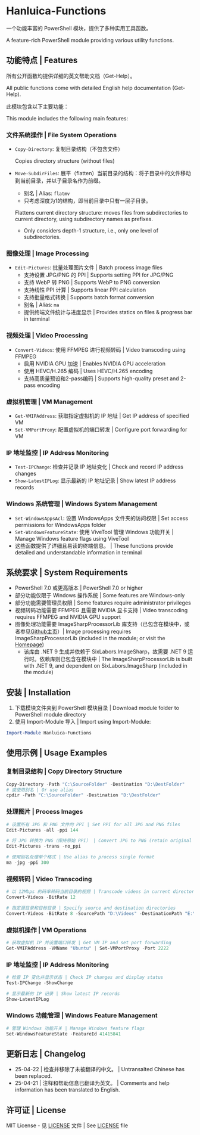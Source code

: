 # Hanluica-Functions

一个功能丰富的 PowerShell 模块，提供了多种实用工具函数。

A feature-rich PowerShell module providing various utility functions.

## 功能特点 | Features

所有公开函数均提供详细的英文帮助文档（Get-Help）。

All public functions come with detailed English help documentation (Get-Help).

此模块包含以下主要功能：

This module includes the following main features:

### 文件系统操作 | File System Operations
- `Copy-Directory`: 复制目录结构（不包含文件）
  
  Copies directory structure (without files)

- `Move-SubdirFiles`: 展平（flatten）当前目录的结构：将子目录中的文件移动到当前目录，并以子目录名作为前缀。
  - 别名 | Alias: `flatmv`
  - 只考虑深度为1的结构，即当前目录中只有一层子目录。
  
  Flattens current directory structure: moves files from subdirectories to current directory, using subdirectory names as prefixes.
  - Only considers depth-1 structure, i.e., only one level of subdirectories.

### 图像处理 | Image Processing
- `Edit-Pictures`: 批量处理图片文件 | Batch process image files
  - 支持设置 JPG/PNG 的 PPI | Supports setting PPI for JPG/PNG
  - 支持 WebP 转 PNG | Supports WebP to PNG conversion
  - 支持线性 PPI 计算 | Supports linear PPI calculation
  - 支持批量格式转换 | Supports batch format conversion
  - 别名 | Alias: `ma`
  - 提供终端文件统计与进度显示 | Provides statics on files & progress bar in terminal

### 视频处理 | Video Processing
- `Convert-Videos`: 使用 FFMPEG 进行视频转码 | Video transcoding using FFMPEG
  - 启用 NVIDIA GPU 加速 | Enables NVIDIA GPU acceleration
  - 使用 HEVC/H.265 编码 | Uses HEVC/H.265 encoding
  - 支持高质量预设和2-pass编码 | Supports high-quality preset and 2-pass encoding

### 虚拟机管理 | VM Management
- `Get-VMIPAddress`: 获取指定虚拟机的 IP 地址 | Get IP address of specified VM
- `Set-VMPortProxy`: 配置虚拟机的端口转发 | Configure port forwarding for VM

### IP 地址监控 | IP Address Monitoring
- `Test-IPChange`: 检查并记录 IP 地址变化 | Check and record IP address changes
- `Show-LatestIPLog`: 显示最新的 IP 地址记录 | Show latest IP address records

### Windows 系统管理 | Windows System Management
- `Set-WindowsAppsAcl`: 设置 WindowsApps 文件夹的访问权限 | Set access permissions for WindowsApps folder
- `Set-WindowsFeatureState`: 使用 ViveTool 管理 Windows 功能开关 | Manage Windows feature flags using ViveTool
- 这些函数提供了详细且易读的终端信息。 | These functions provide detailed and understandable information in terminal

## 系统要求 | System Requirements

- PowerShell 7.0 或更高版本 | PowerShell 7.0 or higher
- 部分功能仅限于 Windows 操作系统 | Some features are Windows-only
- 部分功能需要管理员权限 | Some features require administrator privileges
- 视频转码功能需要 FFMPEG 且需要 NVIDIA 显卡支持 | Video transcoding requires FFMPEG and NVIDIA GPU support
- 图像处理功能需要 ImageSharpProcessorLib 库支持（已包含在模块中，或者参见[Github主页](https://github.com/hluica/ImageSharpProcessorLib)）| Image processing requires ImageSharpProcessorLib (included in the module; or visit the [Homepage](https://github.com/hluica/ImageSharpProcessorLib))
  - 该库由 .NET 9 生成并依赖于 SixLabors.ImageSharp，故需要 .NET 9 运行时。依赖库则已包含在模块中 | The ImageSharpProcessorLib is built with .NET 9, and dependent on SixLabors.ImageSharp (included in the module)

## 安装 | Installation

1. 下载模块文件夹到 PowerShell 模块目录 | Download module folder to PowerShell module directory
2. 使用 Import-Module 导入 | Import using Import-Module:
```powershell
Import-Module Hanluica-Functions
```

## 使用示例 | Usage Examples

### 复制目录结构 | Copy Directory Structure
```powershell
Copy-Directory -Path "C:\SourceFolder" -Destination "D:\DestFolder"
# 或使用别名 | Or use alias
cpdir -Path "C:\SourceFolder" -Destination "D:\DestFolder"
```

### 处理图片 | Process Images
```powershell
# 设置所有 JPG 和 PNG 文件的 PPI | Set PPI for all JPG and PNG files
Edit-Pictures -all -ppi 144

# 将 JPG 转换为 PNG（保持原始 PPI） | Convert JPG to PNG (retain original PPI)
Edit-Pictures -trans -no_ppi

# 使用别名处理单个格式 | Use alias to process single format
ma -jpg -ppi 300
```

### 视频转码 | Video Transcoding
```powershell
# 以 12Mbps 的码率转码当前目录的视频 | Transcode videos in current directory at 12Mbps bitrate
Convert-Videos -BitRate 12

# 指定源目录和目标目录 | Specify source and destination directories
Convert-Videos -BitRate 8 -SourcePath "D:\Videos" -DestinationPath "E:\Output"
```

### 虚拟机操作 | VM Operations
```powershell
# 获取虚拟机 IP 并设置端口转发 | Get VM IP and set port forwarding
Get-VMIPAddress -VMName "Ubuntu" | Set-VMPortProxy -Port 2222
```

### IP 地址监控 | IP Address Monitoring
```powershell
# 检查 IP 变化并显示状态 | Check IP changes and display status
Test-IPChange -ShowChange

# 显示最新的 IP 记录 | Show latest IP records
Show-LatestIPLog
```

### Windows 功能管理 | Windows Feature Management
```powershell
# 管理 Windows 功能开关 | Manage Windows feature flags
Set-WindowsFeatureState -FeatureId 41415841
```

## 更新日志 | Changelog

- 25-04-22 | 检查并移除了未被翻译的中文。 | Untransalted Chinese has been replaced.
- 25-04-21 | 注释和帮助信息已翻译为英文。 | Comments and help information has been translated to English.

## 许可证 | License

MIT License - 见 [LICENSE](LICENSE) 文件 | See [LICENSE](LICENSE) file

